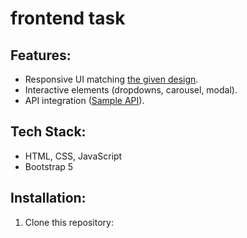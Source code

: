 # frontend task

## Features:
- Responsive UI matching [the given design](https://repo-tech2edge.github.io/tasks/screen/screen.webp).
- Interactive elements (dropdowns, carousel, modal).
- API integration ([Sample API](https://repo-tech2edge.github.io/tasks/sample.json)).

## Tech Stack:
- HTML, CSS, JavaScript
- Bootstrap 5

## Installation:
1. Clone this repository:
   ```fronted task
